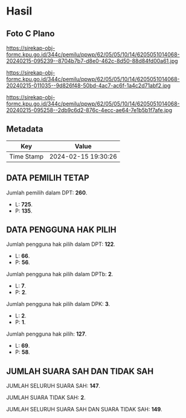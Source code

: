 # Hasil

## Foto C Plano

https://sirekap-obj-formc.kpu.go.id/344c/pemilu/ppwp/62/05/05/10/14/6205051014068-20240215-095239--8704b7b7-d8e0-462c-8d50-88d84fd00a61.jpg

https://sirekap-obj-formc.kpu.go.id/344c/pemilu/ppwp/62/05/05/10/14/6205051014068-20240215-011035--9d826f48-50bd-4ac7-ac6f-1a4c2d71abf2.jpg

https://sirekap-obj-formc.kpu.go.id/344c/pemilu/ppwp/62/05/05/10/14/6205051014068-20240215-095258--2db9c6d2-876c-4ecc-ae64-7e1b5b1f7afe.jpg


## Metadata

| Key        | Value               |
| ---------- | ------------------- |
| Time Stamp | 2024-02-15 19:30:26 |


## DATA PEMILIH TETAP

Jumlah pemilih dalam DPT: **260**.
 * L: **725**.
 * P: **135**.

## DATA PENGGUNA HAK PILIH

Jumlah pengguna hak pilih dalam DPT: **122**.
 * L: **66**.
 * P: **56**.

Jumlah pengguna hak pilih dalam DPTb: **2**.
 * L: **7**.
 * P: **2**.

Jumlah pengguna hak pilih dalam DPK: **3**.
 * L: **2**.
 * P: **1**.

Jumlah pengguna hak pilih: **127**.
 * L: **69**.
 * P: **58**.

## JUMLAH SUARA SAH DAN TIDAK SAH

JUMLAH SELURUH SUARA SAH: **147**.

JUMLAH SUARA TIDAK SAH: **2**.

JUMLAH SELURUH SUARA SAH DAN SUARA TIDAK SAH: **149**.


